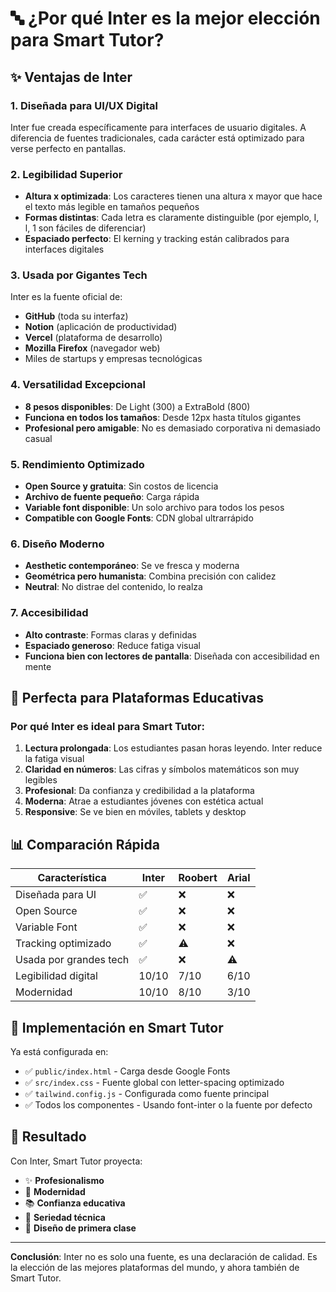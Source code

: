# 🔤 ¿Por qué Inter es la mejor elección para Smart Tutor?

## ✨ Ventajas de Inter

### 1. **Diseñada para UI/UX Digital**
Inter fue creada específicamente para interfaces de usuario digitales. A diferencia de fuentes tradicionales, cada carácter está optimizado para verse perfecto en pantallas.

### 2. **Legibilidad Superior**
- **Altura x optimizada**: Los caracteres tienen una altura x mayor que hace el texto más legible en tamaños pequeños
- **Formas distintas**: Cada letra es claramente distinguible (por ejemplo, I, l, 1 son fáciles de diferenciar)
- **Espaciado perfecto**: El kerning y tracking están calibrados para interfaces digitales

### 3. **Usada por Gigantes Tech**
Inter es la fuente oficial de:
- **GitHub** (toda su interfaz)
- **Notion** (aplicación de productividad)
- **Vercel** (plataforma de desarrollo)
- **Mozilla Firefox** (navegador web)
- Miles de startups y empresas tecnológicas

### 4. **Versatilidad Excepcional**
- **8 pesos disponibles**: De Light (300) a ExtraBold (800)
- **Funciona en todos los tamaños**: Desde 12px hasta títulos gigantes
- **Profesional pero amigable**: No es demasiado corporativa ni demasiado casual

### 5. **Rendimiento Optimizado**
- **Open Source y gratuita**: Sin costos de licencia
- **Archivo de fuente pequeño**: Carga rápida
- **Variable font disponible**: Un solo archivo para todos los pesos
- **Compatible con Google Fonts**: CDN global ultrarrápido

### 6. **Diseño Moderno**
- **Aesthetic contemporáneo**: Se ve fresca y moderna
- **Geométrica pero humanista**: Combina precisión con calidez
- **Neutral**: No distrae del contenido, lo realza

### 7. **Accesibilidad**
- **Alto contraste**: Formas claras y definidas
- **Espaciado generoso**: Reduce fatiga visual
- **Funciona bien con lectores de pantalla**: Diseñada con accesibilidad en mente

## 🎯 Perfecta para Plataformas Educativas

### Por qué Inter es ideal para Smart Tutor:

1. **Lectura prolongada**: Los estudiantes pasan horas leyendo. Inter reduce la fatiga visual
2. **Claridad en números**: Las cifras y símbolos matemáticos son muy legibles
3. **Profesional**: Da confianza y credibilidad a la plataforma
4. **Moderna**: Atrae a estudiantes jóvenes con estética actual
5. **Responsive**: Se ve bien en móviles, tablets y desktop

## 📊 Comparación Rápida

| Característica | Inter | Roobert | Arial |
|---------------|-------|---------|-------|
| Diseñada para UI | ✅ | ❌ | ❌ |
| Open Source | ✅ | ❌ | ❌ |
| Variable Font | ✅ | ❌ | ❌ |
| Tracking optimizado | ✅ | ⚠️ | ❌ |
| Usada por grandes tech | ✅ | ❌ | ⚠️ |
| Legibilidad digital | 10/10 | 7/10 | 6/10 |
| Modernidad | 10/10 | 8/10 | 3/10 |

## 🎨 Implementación en Smart Tutor

Ya está configurada en:
- ✅ `public/index.html` - Carga desde Google Fonts
- ✅ `src/index.css` - Fuente global con letter-spacing optimizado
- ✅ `tailwind.config.js` - Configurada como fuente principal
- ✅ Todos los componentes - Usando font-inter o la fuente por defecto

## 🚀 Resultado

Con Inter, Smart Tutor proyecta:
- ✨ **Profesionalismo**
- 🎯 **Modernidad**
- 📚 **Confianza educativa**
- 💪 **Seriedad técnica**
- 🌟 **Diseño de primera clase**

---

**Conclusión**: Inter no es solo una fuente, es una declaración de calidad. Es la elección de las mejores plataformas del mundo, y ahora también de Smart Tutor.
